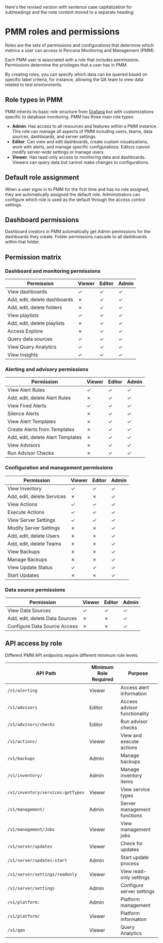 Here's the revised version with sentence case capitalization for subheadings and the note content moved to a separate heading:

# PMM roles and permissions

Roles are the sets of permissions and configurations that determine which metrics a user can access in Percona Monitoring and Management (PMM).

Each PMM user is associated with a role that includes permissions. Permissions determine the privileges that a user has in PMM.

By creating roles, you can specify which data can be queried based on specific label criteria, for instance, allowing the QA team to view data related to test environments.

## Role types in PMM

PMM inherits its basic role structure from [Grafana](https://grafana.com/docs/grafana/latest/administration/roles-and-permissions/) but with customizations specific to database monitoring. PMM has three main role types:

- **Admin**: Has access to all resources and features within a PMM instance. This role can manage all aspects of PMM including users, teams, data sources, dashboards, and server settings.
- **Editor**: Can view and edit dashboards, create custom visualizations, work with alerts, and manage specific configurations. Editors cannot modify server-wide settings or manage users.
- **Viewer**: Has read-only access to monitoring data and dashboards. Viewers can query data but cannot make changes to configurations.

## Default role assignment

When a user signs in to PMM for the first time and has no role assigned, they are automatically assigned the default role. Administrators can configure which role is used as the default through the access control settings.

## Dashboard permissions

Dashboard creators in PMM automatically get Admin permissions for the dashboards they create. Folder permissions cascade to all dashboards within that folder.

## Permission matrix

### Dashboard and monitoring permissions

| Permission | Viewer | Editor | Admin |
|------------|--------|--------|-------|
| View dashboards | ✓ | ✓ | ✓ |
| Add, edit, delete dashboards | ✗ | ✓ | ✓ |
| Add, edit, delete folders | ✗ | ✓ | ✓ |
| View playlists | ✓ | ✓ | ✓ |
| Add, edit, delete playlists | ✗ | ✓ | ✓ |
| Access Explore | ✗ | ✓ | ✓ |
| Query data sources | ✓ | ✓ | ✓ |
| View Query Analytics | ✓ | ✓ | ✓ |
| View Insights | ✓ | ✓ | ✓ |

### Alerting and advisory permissions

| Permission | Viewer | Editor | Admin |
|------------|--------|--------|-------|
| View Alert Rules | ✓ | ✓ | ✓ |
| Add, edit, delete Alert Rules | ✗ | ✓ | ✓ |
| View Fired Alerts | ✓ | ✓ | ✓ |
| Silence Alerts | ✗ | ✓ | ✓ |
| View Alert Templates | ✗ | ✓ | ✓ |
| Create Alerts from Templates | ✗ | ✓ | ✓ |
| Add, edit, delete Alert Templates | ✗ | ✓ | ✓ |
| View Advisors | ✗ | ✓ | ✓ |
| Run Advisor Checks | ✗ | ✓ | ✓ |

### Configuration and management permissions

| Permission | Viewer | Editor | Admin |
|------------|--------|--------|-------|
| View Inventory | ✓ | ✓ | ✓ |
| Add, edit, delete Services | ✗ | ✗ | ✓ |
| View Actions | ✓ | ✓ | ✓ |
| Execute Actions | ✓ | ✓ | ✓ |
| View Server Settings | ✓ | ✓ | ✓ |
| Modify Server Settings | ✗ | ✗ | ✓ |
| Add, edit, delete Users | ✗ | ✗ | ✓ |
| Add, edit, delete Teams | ✗ | ✗ | ✓ |
| View Backups | ✗ | ✗ | ✓ |
| Manage Backups | ✗ | ✗ | ✓ |
| View Update Status | ✓ | ✓ | ✓ |
| Start Updates | ✗ | ✗ | ✓ |

### Data source permissions

| Permission | Viewer | Editor | Admin |
|------------|--------|--------|-------|
| View Data Sources | ✓ | ✓ | ✓ |
| Add, edit, delete Data Sources | ✗ | ✗ | ✓ |
| Configure Data Source Access | ✗ | ✗ | ✓ |

## API access by role

Different PMM API endpoints require different minimum role levels:

| API Path | Minimum Role Required | Purpose |
|----------|----------------------|---------|
| `/v1/alerting` | Viewer | Access alert information |
| `/v1/advisors` | Editor | Access advisor functionality |
| `/v1/advisors/checks` | Editor | Run advisor checks |
| `/v1/actions/` | Viewer | View and execute actions |
| `/v1/backups` | Admin | Manage backups |
| `/v1/inventory/` | Admin | Manage inventory items |
| `/v1/inventory/services:getTypes` | Viewer | View service types |
| `/v1/management/` | Admin | Server management functions |
| `/v1/management/Jobs` | Viewer | View management jobs |
| `/v1/server/updates` | Viewer | Check for updates |
| `/v1/server/updates:start` | Admin | Start update process |
| `/v1/server/settings/readonly` | Viewer | View read-only settings |
| `/v1/server/settings` | Admin | Configure server settings |
| `/v1/platform:` | Admin | Platform management |
| `/v1/platform/` | Viewer | Platform information |
| `/v1/qan` | Viewer | Query Analytics |